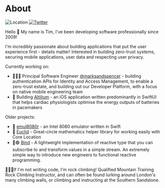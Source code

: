 # About

![Location](https://img.shields.io/badge/📍%20location-London-brightgreen)
[![Twitter](https://img.shields.io/badge/twitter-@timsearle_-blue.svg?style=flat)](https://twitter.com/timsearle_)

Hello 👋 My name is Tim, I've been developing software professionally since 2009! 

I'm incredibly passionate about building applications that put the user experience first - details matter! Interested in building zero-trust systems, securing mobile applications, user data and respecting user privacy.

Currently working on:

- 👨🏻‍💻 Principal Software Engineer [@marksandspencer](https://github.com/marksandspencer) - building authentication APIs for Identity and Access Management, to enable a zero-trust estate, and building out our Developer Platform, with a focus on native mobile engineering team
- 🔨 Building [Altilium](https://apps.apple.com/gb/app/altilium/id1560227798) - an iOS application written predominantly in SwiftUI that helps cardiac physiologists optimise the energy outputs of batteries in pacemakers

Older projects:
- 👾 [emul8080r](https://github.com/timsearle/emul8080r) - an Intel 8080 emulator written in Swift
- 📐 [Euclid](https://github.com/timsearle/euclid) - Great-circle mathematics helper library for working easily with Core Location
- 🔴🟢 [Bind](https://github.com/karmarama/bind) - A lightweight implementation of reactive type that you can subscribe to and transform values in a simple stream. An extremely simple way to introduce new engineers to functional reactive programming.

🧗🏻‍♂️If I'm not writing code, I'm rock climbing! Qualified Mountain Training Rock Climbing Instructor, and can often be found lurking around London's many climbing walls, or climbing and instructing at the Southern Sandstone.
